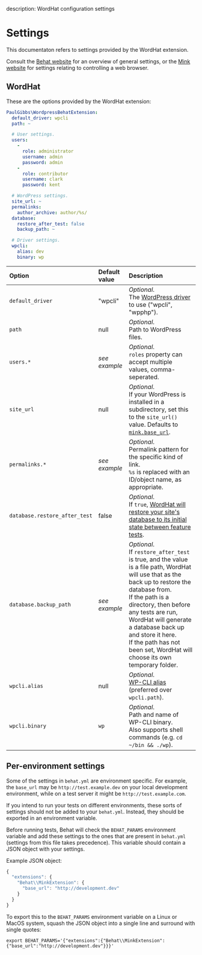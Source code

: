 description: WordHat configuration settings
# Settings

This documentaton refers to settings provided by the WordHat extension.

Consult the [Behat website](http://behat.org/en/latest/user_guide/configuration.html) for an overview of general settings, or the [Mink website](http://mink.behat.org/en/latest/) for settings relating to controlling a web browser.


## WordHat

These are the options provided by the WordHat extension:

```YAML
PaulGibbs\WordpressBehatExtension:
  default_driver: wpcli
  path: ~

  # User settings.
  users:
    -
      role: administrator
      username: admin
      password: admin
    -
      role: contributor
      username: clark
      password: kent

  # WordPress settings.
  site_url: ~
  permalinks:
    author_archive: author/%s/
  database:
    restore_after_test: false
    backup_path: ~

  # Driver settings.
  wpcli:
    alias: dev
    binary: wp
```

Option           | Default value | Description
:----------------| :------------ | :----------
`default_driver` | "wpcli"       | _Optional_.<br>The [WordPress driver](/features/overview.md) to use ("wpcli", "wpphp").
`path`           | null          | _Optional_.<br>Path to WordPress files.
`users.*`        | _see example_ | _Optional_.<br>`roles` property can accept multiple values, comma-seperated.
`site_url`       | null          | _Optional_.<br>If your WordPress is installed in a subdirectory, set this to the `site_url()` value. Defaults to [`mink.base_url`](http://behat.org/en/latest/user_guide/configuration.html#extensions).
`permalinks.*`   | _see example_ | _Optional_.<br>Permalink pattern for the specific kind of link.<br>`%s` is replaced with an ID/object name, as appropriate.
`database.restore_after_test` | false | _Optional_.<br>If <code>true</code>, [WordHat will restore your site's database to its initial state between feature tests](/recipes/content.md).
`database.backup_path` | _see example_ | _Optional_.<br>If <code>restore_after_test</code> is true, and the value is a file path, WordHat will use that as the back up to restore the database from.<br>If the path is a directory, then before any tests are run, WordHat will generate a database back up and store it here.<br>If the path has not been set, WordHat will choose its own temporary folder.
`wpcli.alias`    | null          | _Optional_.<br>[WP-CLI alias](https://wp-cli.org/commands/cli/alias/) (preferred over `wpcli.path`).
`wpcli.binary`   | `wp`          | _Optional_.<br>Path and name of WP-CLI binary.<br>Also supports shell commands (e.g. `cd ~/bin && ./wp`).


## Per-environment settings

Some of the settings in `behat.yml` are environment specific. For example, the `base_url` may be `http://test.example.dev` on your local development environment, while on a test server it might be `http://test.example.com`.

If you intend to run your tests on different environments, these sorts of settings should not be added to your `behat.yml`. Instead, they should be exported in an environment variable.

Before running tests, Behat will check the `BEHAT_PARAMS` environment variable and add these settings to the ones that are present in `behat.yml` (settings from this file takes precedence). This variable should contain a JSON object with your settings.

Example JSON object:

```JavaScript
{
  "extensions": {
    "Behat\\MinkExtension": {
      "base_url": "http://development.dev"
    }
  }
}
```

To export this to the ``BEHAT_PARAMS`` environment variable on a Linux or MacOS system, squash the JSON object into a single line and surround with single quotes:

```Shell
export BEHAT_PARAMS='{"extensions":{"Behat\\MinkExtension":{"base_url":"http://development.dev"}}}'
```

